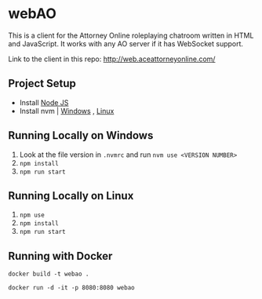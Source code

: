 # webAO

This is a client for the Attorney Online roleplaying chatroom written in HTML and JavaScript.
It works with any AO server if it has WebSocket support.

Link to the client in this repo: <http://web.aceattorneyonline.com/>

## Project Setup

- Install [Node JS](https://nodejs.org/en/)
- Install nvm | [Windows](https://github.com/coreybutler/nvm-windows) , [Linux](https://github.com/nvm-sh/nvm)

## Running Locally on Windows

1. Look at the file version in `.nvmrc` and run `nvm use <VERSION NUMBER>`
2. `npm install`
3. `npm run start`

## Running Locally on Linux

1. `npm use`
2. `npm install`
3. `npm run start`

## Running with Docker

`docker build -t webao .`

`docker run -d -it -p 8080:8080 webao`
